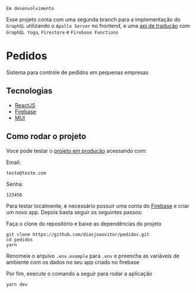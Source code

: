 `Em desenvolvimento`

Esse projeto conta com uma segunda branch para a implementação do `GraphQL` utilizando o `Apollo Server` no frontend, e uma [api de tradução](https://github.com/diasjoaovitor/pedidos-graphql-api) com `GraphQL Yoga`, `Firestore` e `Firebase Functions`

# Pedidos

Sistema para controle de pedidos em pequenas empresas

## Tecnologias

- [ReactJS](https://pt-br.reactjs.org/)
- [Firebase](https://firebase.google.com/?hl=pt)
- [MUI](https://mui.com/)

## Como rodar o projeto

Voce pode testar o [projeto em produção](https://gleaming-faloodeh-3ad184.netlify.app//) acessando com:

Email:

```
teste@teste.com
```

Senha:

```
123456
```

Para testar localmente, é necessário possuir uma conta do [Firebase](https://firebase.google.com/?hl=pt) e criar um novo app. Depois basta seguir os seguintes passos:

Faça o clone do repositório e baixe as dependências do projeto

```
git clone https://github.com/diasjoaovitor/pedidos.git
cd pedidos
yarn
```

Renomeie o arquivo `.env.example` para `.env` e preencha as variáveis de ambiente com os dados no seu app criado no firebase

Por fim, execute o comando a seguir para rodar a aplicação

```
yarn dev
```

